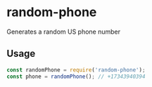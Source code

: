 # random-phone
Generates a random US phone number

## Usage
```javascript
const randomPhone = require('random-phone');
const phone = randomPhone(); // +17343940394
```
